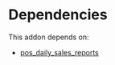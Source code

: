 # Dependencies

This addon depends on:

- [pos_daily_sales_reports](https://github.com/bringout/oca-ocb-sale/tree/9c47621e05c4317db98aaea61473df9add3d66b6/odoo-bringout-oca-ocb-pos_daily_sales_reports)
